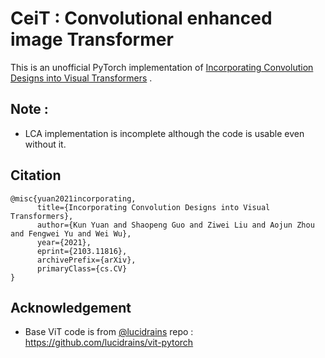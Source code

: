# CeiT : Convolutional enhanced image Transformer
This is an unofficial PyTorch implementation of [Incorporating Convolution Designs into Visual Transformers](https://arxiv.org/abs/2103.11816) .

## Note :
* LCA implementation is incomplete although the code is usable even without it.

## Citation
```
@misc{yuan2021incorporating,
      title={Incorporating Convolution Designs into Visual Transformers}, 
      author={Kun Yuan and Shaopeng Guo and Ziwei Liu and Aojun Zhou and Fengwei Yu and Wei Wu},
      year={2021},
      eprint={2103.11816},
      archivePrefix={arXiv},
      primaryClass={cs.CV}
}
```

## Acknowledgement
* Base ViT code is from [@lucidrains](https://github.com/lucidrains) repo : https://github.com/lucidrains/vit-pytorch
